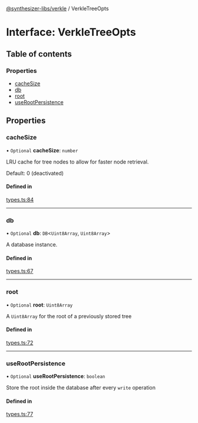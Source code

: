 [@synthesizer-libs/verkle](../README.md) / VerkleTreeOpts

# Interface: VerkleTreeOpts

## Table of contents

### Properties

- [cacheSize](VerkleTreeOpts.md#cachesize)
- [db](VerkleTreeOpts.md#db)
- [root](VerkleTreeOpts.md#root)
- [useRootPersistence](VerkleTreeOpts.md#userootpersistence)

## Properties

### cacheSize

• `Optional` **cacheSize**: `number`

LRU cache for tree nodes to allow for faster node retrieval.

Default: 0 (deactivated)

#### Defined in

[types.ts:84](https://github.com/ethereumjs/ethereumjs-monorepo/blob/master/packages/verkle/src/types.ts#L84)

___

### db

• `Optional` **db**: `DB`<`Uint8Array`, `Uint8Array`\>

A database instance.

#### Defined in

[types.ts:67](https://github.com/ethereumjs/ethereumjs-monorepo/blob/master/packages/verkle/src/types.ts#L67)

___

### root

• `Optional` **root**: `Uint8Array`

A `Uint8Array` for the root of a previously stored tree

#### Defined in

[types.ts:72](https://github.com/ethereumjs/ethereumjs-monorepo/blob/master/packages/verkle/src/types.ts#L72)

___

### useRootPersistence

• `Optional` **useRootPersistence**: `boolean`

Store the root inside the database after every `write` operation

#### Defined in

[types.ts:77](https://github.com/ethereumjs/ethereumjs-monorepo/blob/master/packages/verkle/src/types.ts#L77)
